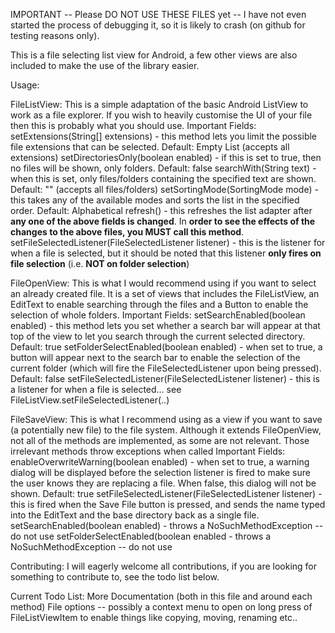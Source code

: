 IMPORTANT -- Please DO NOT USE THESE FILES yet -- I have not even started the process of debugging it,
so it is likely to crash (on github for testing reasons only).


This is a file selecting list view for Android, a few other views are also included to make the use of the library easier.

Usage:

FileListView:
    This is a simple adaptation of the basic Android ListView to work as a file explorer. If you wish to heavily customise the UI of your file then this is probably what you should use.
    Important Fields: 
        setExtensions(String[] extensions) - this method lets you limit the possible file extensions that can be selected. Default: Empty List (accepts all extensions)
        setDirectoriesOnly(boolean enabled) - if this is set to true, then no files will be shown, only folders. Default: false
        searchWith(String text) - when this is set, only files/folders containing the specified text are shown. Default: "" (accepts all files/folders)
        setSortingMode(SortingMode mode) - this takes any of the available modes and sorts the list in the specified order. Default: Alphabetical
        refresh() - this refreshes the list adapter after **any one of the above fields is changed**. In **order to see the effects of the changes to the above files, you MUST call this method**.
        setFileSelectedListener(FileSelectedListener listener) - this is the listener for when a file is selected, but it should be noted that this listener **only fires on file selection** (i.e. **NOT on folder selection**)

FileOpenView:
    This is what I would recommend using if you want to select an already created file. It is a set of views that includes the FileListView, an EditText to enable searching through the files and a Button to enable the selection of whole folders. 
    Important Fields: 
        setSearchEnabled(boolean enabled) - this method lets you set whether a search bar will appear at that top of the view to let you search through the current selected directory. Default: true
        setFolderSelectEnabled(boolean enabled) - when set to true, a button will appear next to the search bar to enable the selection of the current folder (which will fire the FileSelectedListener upon being pressed). Default: false
        setFileSelectedListener(FileSelectedListener listener) - this is a listener for when a file is selected... see FileListView.setFileSelectedListener(..)
        
FileSaveView:
    This is what I recommend using as a view if you want to save (a potentially new file) to the file system. Although it extends FileOpenView, not all of the methods are implemented, as some are not relevant. Those irrelevant methods throw exceptions when called
    Important Fields:
        enableOverwriteWarning(boolean enabled) - when set to true, a warning dialog will be displayed before the selection listener is fired to make sure the user knows they are replacing a file. When false, this dialog will not be shown. Default: true
        setFileSelectedListener(FileSelectedListener listener) - this is fired when the Save File button is pressed, and sends the name typed into the EditText and the base directory back as a single file. 
        setSearchEnabled(boolean enabled) - throws a NoSuchMethodException -- do not use
        setFolderSelectEnabled(boolean enabled - throws a NoSuchMethodException -- do not use
        

Contributing:
    I will eagerly welcome all contributions, if you are looking for something to contribute to, see the todo list below.
    
Current Todo List:
    More Documentation (both in this file and around each method)
    File options -- possibly a context menu to open on long press of FileListViewItem to enable things like copying, moving, renaming etc..